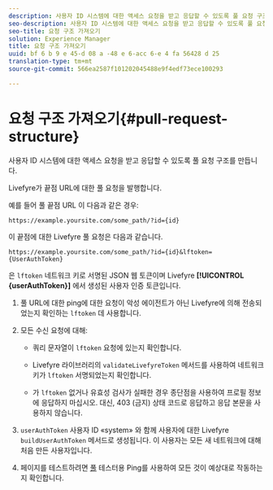 ```yaml
---
description: 사용자 ID 시스템에 대한 액세스 요청을 받고 응답할 수 있도록 풀 요청 구조를 만듭니다.
seo-description: 사용자 ID 시스템에 대한 액세스 요청을 받고 응답할 수 있도록 풀 요청 구조를 만듭니다.
seo-title: 요청 구조 가져오기
solution: Experience Manager
title: 요청 구조 가져오기
uuid: bf 6 b 9 e 45-d 08 a -48 e 6-acc 6-e 4 fa 56428 d 25
translation-type: tm+mt
source-git-commit: 566ea2587f101202045488e9f4edf73ece100293

---
```



# 요청 구조 가져오기{#pull-request-structure}

사용자 ID 시스템에 대한 액세스 요청을 받고 응답할 수 있도록 풀 요청 구조를 만듭니다.

Livefyre가 끝점 URL에 대한 풀 요청을 발행합니다.

예를 들어 풀 끝점 URL 이 다음과 같은 경우:

```
https://example.yoursite.com/some_path/?id={id}
```

이 끝점에 대한 Livefyre 풀 요청은 다음과 같습니다.

```
https://example.yoursite.com/some_path/?id={id}&lftoken={UserAuthToken}
```

은 `lftoken` 네트워크 키로 서명된 JSON 웹 토큰이며 Livefyre **[!UICONTROL {userAuthToken}]** 에서 생성된 사용자 인증 토큰입니다.

1. 풀 URL에 대한 ping에 대한 요청이 악성 에이전트가 아닌 Livefyre에 의해 전송되었는지 확인하는 `lftoken` 데 사용합니다.
1. 모든 수신 요청에 대해:

   * 쿼리 문자열이 `lftoken` 요청에 있는지 확인합니다.
   * Livefyre 라이브러리의 `validateLivefyreToken` 메서드를 사용하여 네트워크 키가 `lftoken` 서명되었는지 확인합니다.

   * 가 `lftoken` 없거나 유효성 검사가 실패한 경우 종단점을 사용하여 프로필 정보에 응답하지 마십시오. 대신, 403 (금지) 상태 코드로 응답하고 응답 본문을 사용하지 않습니다.

1. `userAuthToken` 사용자 ID «system» 와 함께 사용자에 대한 Livefyre `buildUserAuthToken` 메서드로 생성됩니다. 이 사용자는 모든 새 네트워크에 대해 처음 만든 사용자입니다.
1. 페이지를 테스트하려면 [풀](https://livefyre-p4p-wizard.herokuapp.com/home) 테스터용 Ping를 사용하여 모든 것이 예상대로 작동하는지 확인합니다.
